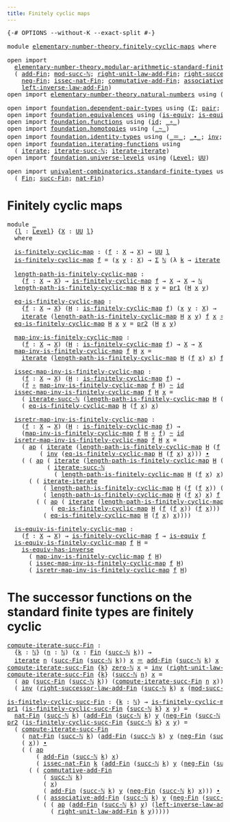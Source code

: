 ```yaml
---
title: Finitely cyclic maps
---
```


<pre class="Agda"><a id="46" class="Symbol">{-#</a> <a id="50" class="Keyword">OPTIONS</a> <a id="58" class="Pragma">--without-K</a> <a id="70" class="Pragma">--exact-split</a> <a id="84" class="Symbol">#-}</a>

<a id="89" class="Keyword">module</a> <a id="96" href="elementary-number-theory.finitely-cyclic-maps.html" class="Module">elementary-number-theory.finitely-cyclic-maps</a> <a id="142" class="Keyword">where</a>

<a id="149" class="Keyword">open</a> <a id="154" class="Keyword">import</a>
  <a id="163" href="elementary-number-theory.modular-arithmetic-standard-finite-types.html" class="Module">elementary-number-theory.modular-arithmetic-standard-finite-types</a> <a id="229" class="Keyword">using</a>
  <a id="237" class="Symbol">(</a> <a id="239" href="elementary-number-theory.modular-arithmetic-standard-finite-types.html#6415" class="Function">add-Fin</a><a id="246" class="Symbol">;</a> <a id="248" href="elementary-number-theory.modular-arithmetic-standard-finite-types.html#2844" class="Function">mod-succ-ℕ</a><a id="258" class="Symbol">;</a> <a id="260" href="elementary-number-theory.modular-arithmetic-standard-finite-types.html#11816" class="Function">right-unit-law-add-Fin</a><a id="282" class="Symbol">;</a> <a id="284" href="elementary-number-theory.modular-arithmetic-standard-finite-types.html#14507" class="Function">right-successor-law-add-Fin</a><a id="311" class="Symbol">;</a>
    <a id="317" href="elementary-number-theory.modular-arithmetic-standard-finite-types.html#8427" class="Function">neg-Fin</a><a id="324" class="Symbol">;</a> <a id="326" href="elementary-number-theory.modular-arithmetic-standard-finite-types.html#5627" class="Function">issec-nat-Fin</a><a id="339" class="Symbol">;</a> <a id="341" href="elementary-number-theory.modular-arithmetic-standard-finite-types.html#9761" class="Function">commutative-add-Fin</a><a id="360" class="Symbol">;</a> <a id="362" href="elementary-number-theory.modular-arithmetic-standard-finite-types.html#9971" class="Function">associative-add-Fin</a><a id="381" class="Symbol">;</a>
    <a id="387" href="elementary-number-theory.modular-arithmetic-standard-finite-types.html#12586" class="Function">left-inverse-law-add-Fin</a><a id="411" class="Symbol">)</a>
<a id="413" class="Keyword">open</a> <a id="418" class="Keyword">import</a> <a id="425" href="elementary-number-theory.natural-numbers.html" class="Module">elementary-number-theory.natural-numbers</a> <a id="466" class="Keyword">using</a> <a id="472" class="Symbol">(</a><a id="473" href="elementary-number-theory.natural-numbers.html#1530" class="Datatype">ℕ</a><a id="474" class="Symbol">;</a> <a id="476" href="elementary-number-theory.natural-numbers.html#1551" class="InductiveConstructor">zero-ℕ</a><a id="482" class="Symbol">;</a> <a id="484" href="elementary-number-theory.natural-numbers.html#1564" class="InductiveConstructor">succ-ℕ</a><a id="490" class="Symbol">)</a>

<a id="493" class="Keyword">open</a> <a id="498" class="Keyword">import</a> <a id="505" href="foundation.dependent-pair-types.html" class="Module">foundation.dependent-pair-types</a> <a id="537" class="Keyword">using</a> <a id="543" class="Symbol">(</a><a id="544" href="foundation-core.dependent-pair-types.html#515" class="Record">Σ</a><a id="545" class="Symbol">;</a> <a id="547" href="foundation-core.dependent-pair-types.html#588" class="InductiveConstructor">pair</a><a id="551" class="Symbol">;</a> <a id="553" href="foundation-core.dependent-pair-types.html#605" class="Field">pr1</a><a id="556" class="Symbol">;</a> <a id="558" href="foundation-core.dependent-pair-types.html#617" class="Field">pr2</a><a id="561" class="Symbol">)</a>
<a id="563" class="Keyword">open</a> <a id="568" class="Keyword">import</a> <a id="575" href="foundation.equivalences.html" class="Module">foundation.equivalences</a> <a id="599" class="Keyword">using</a> <a id="605" class="Symbol">(</a><a id="606" href="foundation-core.equivalences.html#1556" class="Function">is-equiv</a><a id="614" class="Symbol">;</a> <a id="616" href="foundation-core.equivalences.html#3013" class="Function">is-equiv-has-inverse</a><a id="636" class="Symbol">)</a>
<a id="638" class="Keyword">open</a> <a id="643" class="Keyword">import</a> <a id="650" href="foundation.functions.html" class="Module">foundation.functions</a> <a id="671" class="Keyword">using</a> <a id="677" class="Symbol">(</a><a id="678" href="foundation-core.functions.html#322" class="Function">id</a><a id="680" class="Symbol">;</a> <a id="682" href="foundation-core.functions.html#420" class="Function Operator">_∘_</a><a id="685" class="Symbol">)</a>
<a id="687" class="Keyword">open</a> <a id="692" class="Keyword">import</a> <a id="699" href="foundation.homotopies.html" class="Module">foundation.homotopies</a> <a id="721" class="Keyword">using</a> <a id="727" class="Symbol">(</a><a id="728" href="foundation-core.homotopies.html#627" class="Function Operator">_~_</a><a id="731" class="Symbol">)</a>
<a id="733" class="Keyword">open</a> <a id="738" class="Keyword">import</a> <a id="745" href="foundation.identity-types.html" class="Module">foundation.identity-types</a> <a id="771" class="Keyword">using</a> <a id="777" class="Symbol">(</a><a id="778" href="foundation-core.identity-types.html#1865" class="Function Operator">_＝_</a><a id="781" class="Symbol">;</a> <a id="783" href="foundation-core.identity-types.html#2425" class="Function Operator">_∙_</a><a id="786" class="Symbol">;</a> <a id="788" href="foundation-core.identity-types.html#2729" class="Function">inv</a><a id="791" class="Symbol">;</a> <a id="793" href="foundation-core.identity-types.html#4003" class="Function">ap</a><a id="795" class="Symbol">)</a>
<a id="797" class="Keyword">open</a> <a id="802" class="Keyword">import</a> <a id="809" href="foundation.iterating-functions.html" class="Module">foundation.iterating-functions</a> <a id="840" class="Keyword">using</a>
  <a id="848" class="Symbol">(</a> <a id="850" href="foundation.iterating-functions.html#1798" class="Function">iterate</a><a id="857" class="Symbol">;</a> <a id="859" href="foundation.iterating-functions.html#2134" class="Function">iterate-succ-ℕ</a><a id="873" class="Symbol">;</a> <a id="875" href="foundation.iterating-functions.html#3582" class="Function">iterate-iterate</a><a id="890" class="Symbol">)</a>
<a id="892" class="Keyword">open</a> <a id="897" class="Keyword">import</a> <a id="904" href="foundation.universe-levels.html" class="Module">foundation.universe-levels</a> <a id="931" class="Keyword">using</a> <a id="937" class="Symbol">(</a><a id="938" href="Agda.Primitive.html#597" class="Postulate">Level</a><a id="943" class="Symbol">;</a> <a id="945" href="foundation-core.universe-levels.html#235" class="Primitive">UU</a><a id="947" class="Symbol">)</a>

<a id="950" class="Keyword">open</a> <a id="955" class="Keyword">import</a> <a id="962" href="univalent-combinatorics.standard-finite-types.html" class="Module">univalent-combinatorics.standard-finite-types</a> <a id="1008" class="Keyword">using</a>
  <a id="1016" class="Symbol">(</a> <a id="1018" href="univalent-combinatorics.standard-finite-types.html#2396" class="Function">Fin</a><a id="1021" class="Symbol">;</a> <a id="1023" href="univalent-combinatorics.standard-finite-types.html#7403" class="Function">succ-Fin</a><a id="1031" class="Symbol">;</a> <a id="1033" href="univalent-combinatorics.standard-finite-types.html#5342" class="Function">nat-Fin</a><a id="1040" class="Symbol">)</a>
</pre>
# Finitely cyclic maps

<pre class="Agda"><a id="1079" class="Keyword">module</a> <a id="1086" href="elementary-number-theory.finitely-cyclic-maps.html#1086" class="Module">_</a>
  <a id="1090" class="Symbol">{</a><a id="1091" href="elementary-number-theory.finitely-cyclic-maps.html#1091" class="Bound">l</a> <a id="1093" class="Symbol">:</a> <a id="1095" href="Agda.Primitive.html#597" class="Postulate">Level</a><a id="1100" class="Symbol">}</a> <a id="1102" class="Symbol">{</a><a id="1103" href="elementary-number-theory.finitely-cyclic-maps.html#1103" class="Bound">X</a> <a id="1105" class="Symbol">:</a> <a id="1107" href="foundation-core.universe-levels.html#235" class="Primitive">UU</a> <a id="1110" href="elementary-number-theory.finitely-cyclic-maps.html#1091" class="Bound">l</a><a id="1111" class="Symbol">}</a>
  <a id="1115" class="Keyword">where</a>

  <a id="1124" href="elementary-number-theory.finitely-cyclic-maps.html#1124" class="Function">is-finitely-cyclic-map</a> <a id="1147" class="Symbol">:</a> <a id="1149" class="Symbol">(</a><a id="1150" href="elementary-number-theory.finitely-cyclic-maps.html#1150" class="Bound">f</a> <a id="1152" class="Symbol">:</a> <a id="1154" href="elementary-number-theory.finitely-cyclic-maps.html#1103" class="Bound">X</a> <a id="1156" class="Symbol">→</a> <a id="1158" href="elementary-number-theory.finitely-cyclic-maps.html#1103" class="Bound">X</a><a id="1159" class="Symbol">)</a> <a id="1161" class="Symbol">→</a> <a id="1163" href="foundation-core.universe-levels.html#235" class="Primitive">UU</a> <a id="1166" href="elementary-number-theory.finitely-cyclic-maps.html#1091" class="Bound">l</a>
  <a id="1170" href="elementary-number-theory.finitely-cyclic-maps.html#1124" class="Function">is-finitely-cyclic-map</a> <a id="1193" href="elementary-number-theory.finitely-cyclic-maps.html#1193" class="Bound">f</a> <a id="1195" class="Symbol">=</a> <a id="1197" class="Symbol">(</a><a id="1198" href="elementary-number-theory.finitely-cyclic-maps.html#1198" class="Bound">x</a> <a id="1200" href="elementary-number-theory.finitely-cyclic-maps.html#1200" class="Bound">y</a> <a id="1202" class="Symbol">:</a> <a id="1204" href="elementary-number-theory.finitely-cyclic-maps.html#1103" class="Bound">X</a><a id="1205" class="Symbol">)</a> <a id="1207" class="Symbol">→</a> <a id="1209" href="foundation-core.dependent-pair-types.html#515" class="Record">Σ</a> <a id="1211" href="elementary-number-theory.natural-numbers.html#1530" class="Datatype">ℕ</a> <a id="1213" class="Symbol">(λ</a> <a id="1216" href="elementary-number-theory.finitely-cyclic-maps.html#1216" class="Bound">k</a> <a id="1218" class="Symbol">→</a> <a id="1220" href="foundation.iterating-functions.html#1798" class="Function">iterate</a> <a id="1228" href="elementary-number-theory.finitely-cyclic-maps.html#1216" class="Bound">k</a> <a id="1230" href="elementary-number-theory.finitely-cyclic-maps.html#1193" class="Bound">f</a> <a id="1232" href="elementary-number-theory.finitely-cyclic-maps.html#1198" class="Bound">x</a> <a id="1234" href="foundation-core.identity-types.html#1865" class="Function Operator">＝</a> <a id="1236" href="elementary-number-theory.finitely-cyclic-maps.html#1200" class="Bound">y</a><a id="1237" class="Symbol">)</a>

  <a id="1242" href="elementary-number-theory.finitely-cyclic-maps.html#1242" class="Function">length-path-is-finitely-cyclic-map</a> <a id="1277" class="Symbol">:</a>
    <a id="1283" class="Symbol">{</a><a id="1284" href="elementary-number-theory.finitely-cyclic-maps.html#1284" class="Bound">f</a> <a id="1286" class="Symbol">:</a> <a id="1288" href="elementary-number-theory.finitely-cyclic-maps.html#1103" class="Bound">X</a> <a id="1290" class="Symbol">→</a> <a id="1292" href="elementary-number-theory.finitely-cyclic-maps.html#1103" class="Bound">X</a><a id="1293" class="Symbol">}</a> <a id="1295" class="Symbol">→</a> <a id="1297" href="elementary-number-theory.finitely-cyclic-maps.html#1124" class="Function">is-finitely-cyclic-map</a> <a id="1320" href="elementary-number-theory.finitely-cyclic-maps.html#1284" class="Bound">f</a> <a id="1322" class="Symbol">→</a> <a id="1324" href="elementary-number-theory.finitely-cyclic-maps.html#1103" class="Bound">X</a> <a id="1326" class="Symbol">→</a> <a id="1328" href="elementary-number-theory.finitely-cyclic-maps.html#1103" class="Bound">X</a> <a id="1330" class="Symbol">→</a> <a id="1332" href="elementary-number-theory.natural-numbers.html#1530" class="Datatype">ℕ</a>
  <a id="1336" href="elementary-number-theory.finitely-cyclic-maps.html#1242" class="Function">length-path-is-finitely-cyclic-map</a> <a id="1371" href="elementary-number-theory.finitely-cyclic-maps.html#1371" class="Bound">H</a> <a id="1373" href="elementary-number-theory.finitely-cyclic-maps.html#1373" class="Bound">x</a> <a id="1375" href="elementary-number-theory.finitely-cyclic-maps.html#1375" class="Bound">y</a> <a id="1377" class="Symbol">=</a> <a id="1379" href="foundation-core.dependent-pair-types.html#605" class="Field">pr1</a> <a id="1383" class="Symbol">(</a><a id="1384" href="elementary-number-theory.finitely-cyclic-maps.html#1371" class="Bound">H</a> <a id="1386" href="elementary-number-theory.finitely-cyclic-maps.html#1373" class="Bound">x</a> <a id="1388" href="elementary-number-theory.finitely-cyclic-maps.html#1375" class="Bound">y</a><a id="1389" class="Symbol">)</a>

  <a id="1394" href="elementary-number-theory.finitely-cyclic-maps.html#1394" class="Function">eq-is-finitely-cyclic-map</a> <a id="1420" class="Symbol">:</a>
    <a id="1426" class="Symbol">{</a><a id="1427" href="elementary-number-theory.finitely-cyclic-maps.html#1427" class="Bound">f</a> <a id="1429" class="Symbol">:</a> <a id="1431" href="elementary-number-theory.finitely-cyclic-maps.html#1103" class="Bound">X</a> <a id="1433" class="Symbol">→</a> <a id="1435" href="elementary-number-theory.finitely-cyclic-maps.html#1103" class="Bound">X</a><a id="1436" class="Symbol">}</a> <a id="1438" class="Symbol">(</a><a id="1439" href="elementary-number-theory.finitely-cyclic-maps.html#1439" class="Bound">H</a> <a id="1441" class="Symbol">:</a> <a id="1443" href="elementary-number-theory.finitely-cyclic-maps.html#1124" class="Function">is-finitely-cyclic-map</a> <a id="1466" href="elementary-number-theory.finitely-cyclic-maps.html#1427" class="Bound">f</a><a id="1467" class="Symbol">)</a> <a id="1469" class="Symbol">(</a><a id="1470" href="elementary-number-theory.finitely-cyclic-maps.html#1470" class="Bound">x</a> <a id="1472" href="elementary-number-theory.finitely-cyclic-maps.html#1472" class="Bound">y</a> <a id="1474" class="Symbol">:</a> <a id="1476" href="elementary-number-theory.finitely-cyclic-maps.html#1103" class="Bound">X</a><a id="1477" class="Symbol">)</a> <a id="1479" class="Symbol">→</a>
    <a id="1485" href="foundation.iterating-functions.html#1798" class="Function">iterate</a> <a id="1493" class="Symbol">(</a><a id="1494" href="elementary-number-theory.finitely-cyclic-maps.html#1242" class="Function">length-path-is-finitely-cyclic-map</a> <a id="1529" href="elementary-number-theory.finitely-cyclic-maps.html#1439" class="Bound">H</a> <a id="1531" href="elementary-number-theory.finitely-cyclic-maps.html#1470" class="Bound">x</a> <a id="1533" href="elementary-number-theory.finitely-cyclic-maps.html#1472" class="Bound">y</a><a id="1534" class="Symbol">)</a> <a id="1536" href="elementary-number-theory.finitely-cyclic-maps.html#1427" class="Bound">f</a> <a id="1538" href="elementary-number-theory.finitely-cyclic-maps.html#1470" class="Bound">x</a> <a id="1540" href="foundation-core.identity-types.html#1865" class="Function Operator">＝</a> <a id="1542" href="elementary-number-theory.finitely-cyclic-maps.html#1472" class="Bound">y</a>
  <a id="1546" href="elementary-number-theory.finitely-cyclic-maps.html#1394" class="Function">eq-is-finitely-cyclic-map</a> <a id="1572" href="elementary-number-theory.finitely-cyclic-maps.html#1572" class="Bound">H</a> <a id="1574" href="elementary-number-theory.finitely-cyclic-maps.html#1574" class="Bound">x</a> <a id="1576" href="elementary-number-theory.finitely-cyclic-maps.html#1576" class="Bound">y</a> <a id="1578" class="Symbol">=</a> <a id="1580" href="foundation-core.dependent-pair-types.html#617" class="Field">pr2</a> <a id="1584" class="Symbol">(</a><a id="1585" href="elementary-number-theory.finitely-cyclic-maps.html#1572" class="Bound">H</a> <a id="1587" href="elementary-number-theory.finitely-cyclic-maps.html#1574" class="Bound">x</a> <a id="1589" href="elementary-number-theory.finitely-cyclic-maps.html#1576" class="Bound">y</a><a id="1590" class="Symbol">)</a>

  <a id="1595" href="elementary-number-theory.finitely-cyclic-maps.html#1595" class="Function">map-inv-is-finitely-cyclic-map</a> <a id="1626" class="Symbol">:</a>
    <a id="1632" class="Symbol">(</a><a id="1633" href="elementary-number-theory.finitely-cyclic-maps.html#1633" class="Bound">f</a> <a id="1635" class="Symbol">:</a> <a id="1637" href="elementary-number-theory.finitely-cyclic-maps.html#1103" class="Bound">X</a> <a id="1639" class="Symbol">→</a> <a id="1641" href="elementary-number-theory.finitely-cyclic-maps.html#1103" class="Bound">X</a><a id="1642" class="Symbol">)</a> <a id="1644" class="Symbol">(</a><a id="1645" href="elementary-number-theory.finitely-cyclic-maps.html#1645" class="Bound">H</a> <a id="1647" class="Symbol">:</a> <a id="1649" href="elementary-number-theory.finitely-cyclic-maps.html#1124" class="Function">is-finitely-cyclic-map</a> <a id="1672" href="elementary-number-theory.finitely-cyclic-maps.html#1633" class="Bound">f</a><a id="1673" class="Symbol">)</a> <a id="1675" class="Symbol">→</a> <a id="1677" href="elementary-number-theory.finitely-cyclic-maps.html#1103" class="Bound">X</a> <a id="1679" class="Symbol">→</a> <a id="1681" href="elementary-number-theory.finitely-cyclic-maps.html#1103" class="Bound">X</a>
  <a id="1685" href="elementary-number-theory.finitely-cyclic-maps.html#1595" class="Function">map-inv-is-finitely-cyclic-map</a> <a id="1716" href="elementary-number-theory.finitely-cyclic-maps.html#1716" class="Bound">f</a> <a id="1718" href="elementary-number-theory.finitely-cyclic-maps.html#1718" class="Bound">H</a> <a id="1720" href="elementary-number-theory.finitely-cyclic-maps.html#1720" class="Bound">x</a> <a id="1722" class="Symbol">=</a>
    <a id="1728" href="foundation.iterating-functions.html#1798" class="Function">iterate</a> <a id="1736" class="Symbol">(</a><a id="1737" href="elementary-number-theory.finitely-cyclic-maps.html#1242" class="Function">length-path-is-finitely-cyclic-map</a> <a id="1772" href="elementary-number-theory.finitely-cyclic-maps.html#1718" class="Bound">H</a> <a id="1774" class="Symbol">(</a><a id="1775" href="elementary-number-theory.finitely-cyclic-maps.html#1716" class="Bound">f</a> <a id="1777" href="elementary-number-theory.finitely-cyclic-maps.html#1720" class="Bound">x</a><a id="1778" class="Symbol">)</a> <a id="1780" href="elementary-number-theory.finitely-cyclic-maps.html#1720" class="Bound">x</a><a id="1781" class="Symbol">)</a> <a id="1783" href="elementary-number-theory.finitely-cyclic-maps.html#1716" class="Bound">f</a> <a id="1785" href="elementary-number-theory.finitely-cyclic-maps.html#1720" class="Bound">x</a>

  <a id="1790" href="elementary-number-theory.finitely-cyclic-maps.html#1790" class="Function">issec-map-inv-is-finitely-cyclic-map</a> <a id="1827" class="Symbol">:</a>
    <a id="1833" class="Symbol">(</a><a id="1834" href="elementary-number-theory.finitely-cyclic-maps.html#1834" class="Bound">f</a> <a id="1836" class="Symbol">:</a> <a id="1838" href="elementary-number-theory.finitely-cyclic-maps.html#1103" class="Bound">X</a> <a id="1840" class="Symbol">→</a> <a id="1842" href="elementary-number-theory.finitely-cyclic-maps.html#1103" class="Bound">X</a><a id="1843" class="Symbol">)</a> <a id="1845" class="Symbol">(</a><a id="1846" href="elementary-number-theory.finitely-cyclic-maps.html#1846" class="Bound">H</a> <a id="1848" class="Symbol">:</a> <a id="1850" href="elementary-number-theory.finitely-cyclic-maps.html#1124" class="Function">is-finitely-cyclic-map</a> <a id="1873" href="elementary-number-theory.finitely-cyclic-maps.html#1834" class="Bound">f</a><a id="1874" class="Symbol">)</a> <a id="1876" class="Symbol">→</a>
    <a id="1882" class="Symbol">(</a><a id="1883" href="elementary-number-theory.finitely-cyclic-maps.html#1834" class="Bound">f</a> <a id="1885" href="foundation-core.functions.html#420" class="Function Operator">∘</a> <a id="1887" href="elementary-number-theory.finitely-cyclic-maps.html#1595" class="Function">map-inv-is-finitely-cyclic-map</a> <a id="1918" href="elementary-number-theory.finitely-cyclic-maps.html#1834" class="Bound">f</a> <a id="1920" href="elementary-number-theory.finitely-cyclic-maps.html#1846" class="Bound">H</a><a id="1921" class="Symbol">)</a> <a id="1923" href="foundation-core.homotopies.html#627" class="Function Operator">~</a> <a id="1925" href="foundation-core.functions.html#322" class="Function">id</a>
  <a id="1930" href="elementary-number-theory.finitely-cyclic-maps.html#1790" class="Function">issec-map-inv-is-finitely-cyclic-map</a> <a id="1967" href="elementary-number-theory.finitely-cyclic-maps.html#1967" class="Bound">f</a> <a id="1969" href="elementary-number-theory.finitely-cyclic-maps.html#1969" class="Bound">H</a> <a id="1971" href="elementary-number-theory.finitely-cyclic-maps.html#1971" class="Bound">x</a> <a id="1973" class="Symbol">=</a>
    <a id="1979" class="Symbol">(</a> <a id="1981" href="foundation.iterating-functions.html#2134" class="Function">iterate-succ-ℕ</a> <a id="1996" class="Symbol">(</a><a id="1997" href="elementary-number-theory.finitely-cyclic-maps.html#1242" class="Function">length-path-is-finitely-cyclic-map</a> <a id="2032" href="elementary-number-theory.finitely-cyclic-maps.html#1969" class="Bound">H</a> <a id="2034" class="Symbol">(</a><a id="2035" href="elementary-number-theory.finitely-cyclic-maps.html#1967" class="Bound">f</a> <a id="2037" href="elementary-number-theory.finitely-cyclic-maps.html#1971" class="Bound">x</a><a id="2038" class="Symbol">)</a> <a id="2040" href="elementary-number-theory.finitely-cyclic-maps.html#1971" class="Bound">x</a><a id="2041" class="Symbol">)</a> <a id="2043" href="elementary-number-theory.finitely-cyclic-maps.html#1967" class="Bound">f</a> <a id="2045" href="elementary-number-theory.finitely-cyclic-maps.html#1971" class="Bound">x</a><a id="2046" class="Symbol">)</a> <a id="2048" href="foundation-core.identity-types.html#2425" class="Function Operator">∙</a>
    <a id="2054" class="Symbol">(</a> <a id="2056" href="elementary-number-theory.finitely-cyclic-maps.html#1394" class="Function">eq-is-finitely-cyclic-map</a> <a id="2082" href="elementary-number-theory.finitely-cyclic-maps.html#1969" class="Bound">H</a> <a id="2084" class="Symbol">(</a><a id="2085" href="elementary-number-theory.finitely-cyclic-maps.html#1967" class="Bound">f</a> <a id="2087" href="elementary-number-theory.finitely-cyclic-maps.html#1971" class="Bound">x</a><a id="2088" class="Symbol">)</a> <a id="2090" href="elementary-number-theory.finitely-cyclic-maps.html#1971" class="Bound">x</a><a id="2091" class="Symbol">)</a>

  <a id="2096" href="elementary-number-theory.finitely-cyclic-maps.html#2096" class="Function">isretr-map-inv-is-finitely-cyclic-map</a> <a id="2134" class="Symbol">:</a>
    <a id="2140" class="Symbol">(</a><a id="2141" href="elementary-number-theory.finitely-cyclic-maps.html#2141" class="Bound">f</a> <a id="2143" class="Symbol">:</a> <a id="2145" href="elementary-number-theory.finitely-cyclic-maps.html#1103" class="Bound">X</a> <a id="2147" class="Symbol">→</a> <a id="2149" href="elementary-number-theory.finitely-cyclic-maps.html#1103" class="Bound">X</a><a id="2150" class="Symbol">)</a> <a id="2152" class="Symbol">(</a><a id="2153" href="elementary-number-theory.finitely-cyclic-maps.html#2153" class="Bound">H</a> <a id="2155" class="Symbol">:</a> <a id="2157" href="elementary-number-theory.finitely-cyclic-maps.html#1124" class="Function">is-finitely-cyclic-map</a> <a id="2180" href="elementary-number-theory.finitely-cyclic-maps.html#2141" class="Bound">f</a><a id="2181" class="Symbol">)</a> <a id="2183" class="Symbol">→</a>
    <a id="2189" class="Symbol">(</a><a id="2190" href="elementary-number-theory.finitely-cyclic-maps.html#1595" class="Function">map-inv-is-finitely-cyclic-map</a> <a id="2221" href="elementary-number-theory.finitely-cyclic-maps.html#2141" class="Bound">f</a> <a id="2223" href="elementary-number-theory.finitely-cyclic-maps.html#2153" class="Bound">H</a> <a id="2225" href="foundation-core.functions.html#420" class="Function Operator">∘</a> <a id="2227" href="elementary-number-theory.finitely-cyclic-maps.html#2141" class="Bound">f</a><a id="2228" class="Symbol">)</a> <a id="2230" href="foundation-core.homotopies.html#627" class="Function Operator">~</a> <a id="2232" href="foundation-core.functions.html#322" class="Function">id</a>
  <a id="2237" href="elementary-number-theory.finitely-cyclic-maps.html#2096" class="Function">isretr-map-inv-is-finitely-cyclic-map</a> <a id="2275" href="elementary-number-theory.finitely-cyclic-maps.html#2275" class="Bound">f</a> <a id="2277" href="elementary-number-theory.finitely-cyclic-maps.html#2277" class="Bound">H</a> <a id="2279" href="elementary-number-theory.finitely-cyclic-maps.html#2279" class="Bound">x</a> <a id="2281" class="Symbol">=</a>
    <a id="2287" class="Symbol">(</a> <a id="2289" href="foundation-core.identity-types.html#4003" class="Function">ap</a> <a id="2292" class="Symbol">(</a> <a id="2294" href="foundation.iterating-functions.html#1798" class="Function">iterate</a> <a id="2302" class="Symbol">(</a><a id="2303" href="elementary-number-theory.finitely-cyclic-maps.html#1242" class="Function">length-path-is-finitely-cyclic-map</a> <a id="2338" href="elementary-number-theory.finitely-cyclic-maps.html#2277" class="Bound">H</a> <a id="2340" class="Symbol">(</a><a id="2341" href="elementary-number-theory.finitely-cyclic-maps.html#2275" class="Bound">f</a> <a id="2343" class="Symbol">(</a><a id="2344" href="elementary-number-theory.finitely-cyclic-maps.html#2275" class="Bound">f</a> <a id="2346" href="elementary-number-theory.finitely-cyclic-maps.html#2279" class="Bound">x</a><a id="2347" class="Symbol">))</a> <a id="2350" class="Symbol">(</a><a id="2351" href="elementary-number-theory.finitely-cyclic-maps.html#2275" class="Bound">f</a> <a id="2353" href="elementary-number-theory.finitely-cyclic-maps.html#2279" class="Bound">x</a><a id="2354" class="Symbol">))</a> <a id="2357" href="elementary-number-theory.finitely-cyclic-maps.html#2275" class="Bound">f</a> <a id="2359" href="foundation-core.functions.html#420" class="Function Operator">∘</a> <a id="2361" href="elementary-number-theory.finitely-cyclic-maps.html#2275" class="Bound">f</a><a id="2362" class="Symbol">)</a>
         <a id="2373" class="Symbol">(</a> <a id="2375" href="foundation-core.identity-types.html#2729" class="Function">inv</a> <a id="2379" class="Symbol">(</a><a id="2380" href="elementary-number-theory.finitely-cyclic-maps.html#1394" class="Function">eq-is-finitely-cyclic-map</a> <a id="2406" href="elementary-number-theory.finitely-cyclic-maps.html#2277" class="Bound">H</a> <a id="2408" class="Symbol">(</a><a id="2409" href="elementary-number-theory.finitely-cyclic-maps.html#2275" class="Bound">f</a> <a id="2411" href="elementary-number-theory.finitely-cyclic-maps.html#2279" class="Bound">x</a><a id="2412" class="Symbol">)</a> <a id="2414" href="elementary-number-theory.finitely-cyclic-maps.html#2279" class="Bound">x</a><a id="2415" class="Symbol">)))</a> <a id="2419" href="foundation-core.identity-types.html#2425" class="Function Operator">∙</a>
    <a id="2425" class="Symbol">(</a> <a id="2427" class="Symbol">(</a> <a id="2429" href="foundation-core.identity-types.html#4003" class="Function">ap</a> <a id="2432" class="Symbol">(</a> <a id="2434" href="foundation.iterating-functions.html#1798" class="Function">iterate</a> <a id="2442" class="Symbol">(</a><a id="2443" href="elementary-number-theory.finitely-cyclic-maps.html#1242" class="Function">length-path-is-finitely-cyclic-map</a> <a id="2478" href="elementary-number-theory.finitely-cyclic-maps.html#2277" class="Bound">H</a> <a id="2480" class="Symbol">(</a><a id="2481" href="elementary-number-theory.finitely-cyclic-maps.html#2275" class="Bound">f</a> <a id="2483" class="Symbol">(</a><a id="2484" href="elementary-number-theory.finitely-cyclic-maps.html#2275" class="Bound">f</a> <a id="2486" href="elementary-number-theory.finitely-cyclic-maps.html#2279" class="Bound">x</a><a id="2487" class="Symbol">))</a> <a id="2490" class="Symbol">(</a><a id="2491" href="elementary-number-theory.finitely-cyclic-maps.html#2275" class="Bound">f</a> <a id="2493" href="elementary-number-theory.finitely-cyclic-maps.html#2279" class="Bound">x</a><a id="2494" class="Symbol">))</a> <a id="2497" href="elementary-number-theory.finitely-cyclic-maps.html#2275" class="Bound">f</a><a id="2498" class="Symbol">)</a>
           <a id="2511" class="Symbol">(</a> <a id="2513" href="foundation.iterating-functions.html#2134" class="Function">iterate-succ-ℕ</a>
             <a id="2541" class="Symbol">(</a> <a id="2543" href="elementary-number-theory.finitely-cyclic-maps.html#1242" class="Function">length-path-is-finitely-cyclic-map</a> <a id="2578" href="elementary-number-theory.finitely-cyclic-maps.html#2277" class="Bound">H</a> <a id="2580" class="Symbol">(</a><a id="2581" href="elementary-number-theory.finitely-cyclic-maps.html#2275" class="Bound">f</a> <a id="2583" href="elementary-number-theory.finitely-cyclic-maps.html#2279" class="Bound">x</a><a id="2584" class="Symbol">)</a> <a id="2586" href="elementary-number-theory.finitely-cyclic-maps.html#2279" class="Bound">x</a><a id="2587" class="Symbol">)</a> <a id="2589" href="elementary-number-theory.finitely-cyclic-maps.html#2275" class="Bound">f</a> <a id="2591" class="Symbol">(</a><a id="2592" href="elementary-number-theory.finitely-cyclic-maps.html#2275" class="Bound">f</a> <a id="2594" href="elementary-number-theory.finitely-cyclic-maps.html#2279" class="Bound">x</a><a id="2595" class="Symbol">)))</a> <a id="2599" href="foundation-core.identity-types.html#2425" class="Function Operator">∙</a>
      <a id="2607" class="Symbol">(</a> <a id="2609" class="Symbol">(</a> <a id="2611" href="foundation.iterating-functions.html#3582" class="Function">iterate-iterate</a>
          <a id="2637" class="Symbol">(</a> <a id="2639" href="elementary-number-theory.finitely-cyclic-maps.html#1242" class="Function">length-path-is-finitely-cyclic-map</a> <a id="2674" href="elementary-number-theory.finitely-cyclic-maps.html#2277" class="Bound">H</a> <a id="2676" class="Symbol">(</a><a id="2677" href="elementary-number-theory.finitely-cyclic-maps.html#2275" class="Bound">f</a> <a id="2679" class="Symbol">(</a><a id="2680" href="elementary-number-theory.finitely-cyclic-maps.html#2275" class="Bound">f</a> <a id="2682" href="elementary-number-theory.finitely-cyclic-maps.html#2279" class="Bound">x</a><a id="2683" class="Symbol">))</a> <a id="2686" class="Symbol">(</a><a id="2687" href="elementary-number-theory.finitely-cyclic-maps.html#2275" class="Bound">f</a> <a id="2689" href="elementary-number-theory.finitely-cyclic-maps.html#2279" class="Bound">x</a><a id="2690" class="Symbol">))</a>
          <a id="2703" class="Symbol">(</a> <a id="2705" href="elementary-number-theory.finitely-cyclic-maps.html#1242" class="Function">length-path-is-finitely-cyclic-map</a> <a id="2740" href="elementary-number-theory.finitely-cyclic-maps.html#2277" class="Bound">H</a> <a id="2742" class="Symbol">(</a><a id="2743" href="elementary-number-theory.finitely-cyclic-maps.html#2275" class="Bound">f</a> <a id="2745" href="elementary-number-theory.finitely-cyclic-maps.html#2279" class="Bound">x</a><a id="2746" class="Symbol">)</a> <a id="2748" href="elementary-number-theory.finitely-cyclic-maps.html#2279" class="Bound">x</a><a id="2749" class="Symbol">)</a> <a id="2751" href="elementary-number-theory.finitely-cyclic-maps.html#2275" class="Bound">f</a> <a id="2753" class="Symbol">(</a><a id="2754" href="elementary-number-theory.finitely-cyclic-maps.html#2275" class="Bound">f</a> <a id="2756" class="Symbol">(</a><a id="2757" href="elementary-number-theory.finitely-cyclic-maps.html#2275" class="Bound">f</a> <a id="2759" href="elementary-number-theory.finitely-cyclic-maps.html#2279" class="Bound">x</a><a id="2760" class="Symbol">)))</a> <a id="2764" href="foundation-core.identity-types.html#2425" class="Function Operator">∙</a>
        <a id="2774" class="Symbol">(</a> <a id="2776" class="Symbol">(</a> <a id="2778" href="foundation-core.identity-types.html#4003" class="Function">ap</a> <a id="2781" class="Symbol">(</a> <a id="2783" href="foundation.iterating-functions.html#1798" class="Function">iterate</a> <a id="2791" class="Symbol">(</a><a id="2792" href="elementary-number-theory.finitely-cyclic-maps.html#1242" class="Function">length-path-is-finitely-cyclic-map</a> <a id="2827" href="elementary-number-theory.finitely-cyclic-maps.html#2277" class="Bound">H</a> <a id="2829" class="Symbol">(</a><a id="2830" href="elementary-number-theory.finitely-cyclic-maps.html#2275" class="Bound">f</a> <a id="2832" href="elementary-number-theory.finitely-cyclic-maps.html#2279" class="Bound">x</a><a id="2833" class="Symbol">)</a> <a id="2835" href="elementary-number-theory.finitely-cyclic-maps.html#2279" class="Bound">x</a><a id="2836" class="Symbol">)</a> <a id="2838" href="elementary-number-theory.finitely-cyclic-maps.html#2275" class="Bound">f</a><a id="2839" class="Symbol">)</a>
            <a id="2853" class="Symbol">(</a> <a id="2855" href="elementary-number-theory.finitely-cyclic-maps.html#1394" class="Function">eq-is-finitely-cyclic-map</a> <a id="2881" href="elementary-number-theory.finitely-cyclic-maps.html#2277" class="Bound">H</a> <a id="2883" class="Symbol">(</a><a id="2884" href="elementary-number-theory.finitely-cyclic-maps.html#2275" class="Bound">f</a> <a id="2886" class="Symbol">(</a><a id="2887" href="elementary-number-theory.finitely-cyclic-maps.html#2275" class="Bound">f</a> <a id="2889" href="elementary-number-theory.finitely-cyclic-maps.html#2279" class="Bound">x</a><a id="2890" class="Symbol">))</a> <a id="2893" class="Symbol">(</a><a id="2894" href="elementary-number-theory.finitely-cyclic-maps.html#2275" class="Bound">f</a> <a id="2896" href="elementary-number-theory.finitely-cyclic-maps.html#2279" class="Bound">x</a><a id="2897" class="Symbol">)))</a> <a id="2901" href="foundation-core.identity-types.html#2425" class="Function Operator">∙</a>
          <a id="2913" class="Symbol">(</a> <a id="2915" href="elementary-number-theory.finitely-cyclic-maps.html#1394" class="Function">eq-is-finitely-cyclic-map</a> <a id="2941" href="elementary-number-theory.finitely-cyclic-maps.html#2277" class="Bound">H</a> <a id="2943" class="Symbol">(</a><a id="2944" href="elementary-number-theory.finitely-cyclic-maps.html#2275" class="Bound">f</a> <a id="2946" href="elementary-number-theory.finitely-cyclic-maps.html#2279" class="Bound">x</a><a id="2947" class="Symbol">)</a> <a id="2949" href="elementary-number-theory.finitely-cyclic-maps.html#2279" class="Bound">x</a><a id="2950" class="Symbol">))))</a>

  <a id="2958" href="elementary-number-theory.finitely-cyclic-maps.html#2958" class="Function">is-equiv-is-finitely-cyclic-map</a> <a id="2990" class="Symbol">:</a>
    <a id="2996" class="Symbol">(</a><a id="2997" href="elementary-number-theory.finitely-cyclic-maps.html#2997" class="Bound">f</a> <a id="2999" class="Symbol">:</a> <a id="3001" href="elementary-number-theory.finitely-cyclic-maps.html#1103" class="Bound">X</a> <a id="3003" class="Symbol">→</a> <a id="3005" href="elementary-number-theory.finitely-cyclic-maps.html#1103" class="Bound">X</a><a id="3006" class="Symbol">)</a> <a id="3008" class="Symbol">→</a> <a id="3010" href="elementary-number-theory.finitely-cyclic-maps.html#1124" class="Function">is-finitely-cyclic-map</a> <a id="3033" href="elementary-number-theory.finitely-cyclic-maps.html#2997" class="Bound">f</a> <a id="3035" class="Symbol">→</a> <a id="3037" href="foundation-core.equivalences.html#1556" class="Function">is-equiv</a> <a id="3046" href="elementary-number-theory.finitely-cyclic-maps.html#2997" class="Bound">f</a>
  <a id="3050" href="elementary-number-theory.finitely-cyclic-maps.html#2958" class="Function">is-equiv-is-finitely-cyclic-map</a> <a id="3082" href="elementary-number-theory.finitely-cyclic-maps.html#3082" class="Bound">f</a> <a id="3084" href="elementary-number-theory.finitely-cyclic-maps.html#3084" class="Bound">H</a> <a id="3086" class="Symbol">=</a>
    <a id="3092" href="foundation-core.equivalences.html#3013" class="Function">is-equiv-has-inverse</a>
      <a id="3119" class="Symbol">(</a> <a id="3121" href="elementary-number-theory.finitely-cyclic-maps.html#1595" class="Function">map-inv-is-finitely-cyclic-map</a> <a id="3152" href="elementary-number-theory.finitely-cyclic-maps.html#3082" class="Bound">f</a> <a id="3154" href="elementary-number-theory.finitely-cyclic-maps.html#3084" class="Bound">H</a><a id="3155" class="Symbol">)</a>
      <a id="3163" class="Symbol">(</a> <a id="3165" href="elementary-number-theory.finitely-cyclic-maps.html#1790" class="Function">issec-map-inv-is-finitely-cyclic-map</a> <a id="3202" href="elementary-number-theory.finitely-cyclic-maps.html#3082" class="Bound">f</a> <a id="3204" href="elementary-number-theory.finitely-cyclic-maps.html#3084" class="Bound">H</a><a id="3205" class="Symbol">)</a>
      <a id="3213" class="Symbol">(</a> <a id="3215" href="elementary-number-theory.finitely-cyclic-maps.html#2096" class="Function">isretr-map-inv-is-finitely-cyclic-map</a> <a id="3253" href="elementary-number-theory.finitely-cyclic-maps.html#3082" class="Bound">f</a> <a id="3255" href="elementary-number-theory.finitely-cyclic-maps.html#3084" class="Bound">H</a><a id="3256" class="Symbol">)</a>
</pre>
# The successor functions on the standard finite types are finitely cyclic

<pre class="Agda"><a id="compute-iterate-succ-Fin"></a><a id="3347" href="elementary-number-theory.finitely-cyclic-maps.html#3347" class="Function">compute-iterate-succ-Fin</a> <a id="3372" class="Symbol">:</a>
  <a id="3376" class="Symbol">{</a><a id="3377" href="elementary-number-theory.finitely-cyclic-maps.html#3377" class="Bound">k</a> <a id="3379" class="Symbol">:</a> <a id="3381" href="elementary-number-theory.natural-numbers.html#1530" class="Datatype">ℕ</a><a id="3382" class="Symbol">}</a> <a id="3384" class="Symbol">(</a><a id="3385" href="elementary-number-theory.finitely-cyclic-maps.html#3385" class="Bound">n</a> <a id="3387" class="Symbol">:</a> <a id="3389" href="elementary-number-theory.natural-numbers.html#1530" class="Datatype">ℕ</a><a id="3390" class="Symbol">)</a> <a id="3392" class="Symbol">(</a><a id="3393" href="elementary-number-theory.finitely-cyclic-maps.html#3393" class="Bound">x</a> <a id="3395" class="Symbol">:</a> <a id="3397" href="univalent-combinatorics.standard-finite-types.html#2396" class="Function">Fin</a> <a id="3401" class="Symbol">(</a><a id="3402" href="elementary-number-theory.natural-numbers.html#1564" class="InductiveConstructor">succ-ℕ</a> <a id="3409" href="elementary-number-theory.finitely-cyclic-maps.html#3377" class="Bound">k</a><a id="3410" class="Symbol">))</a> <a id="3413" class="Symbol">→</a>
  <a id="3417" href="foundation.iterating-functions.html#1798" class="Function">iterate</a> <a id="3425" href="elementary-number-theory.finitely-cyclic-maps.html#3385" class="Bound">n</a> <a id="3427" class="Symbol">(</a><a id="3428" href="univalent-combinatorics.standard-finite-types.html#7403" class="Function">succ-Fin</a> <a id="3437" class="Symbol">(</a><a id="3438" href="elementary-number-theory.natural-numbers.html#1564" class="InductiveConstructor">succ-ℕ</a> <a id="3445" href="elementary-number-theory.finitely-cyclic-maps.html#3377" class="Bound">k</a><a id="3446" class="Symbol">))</a> <a id="3449" href="elementary-number-theory.finitely-cyclic-maps.html#3393" class="Bound">x</a> <a id="3451" href="foundation-core.identity-types.html#1865" class="Function Operator">＝</a> <a id="3453" href="elementary-number-theory.modular-arithmetic-standard-finite-types.html#6415" class="Function">add-Fin</a> <a id="3461" class="Symbol">(</a><a id="3462" href="elementary-number-theory.natural-numbers.html#1564" class="InductiveConstructor">succ-ℕ</a> <a id="3469" href="elementary-number-theory.finitely-cyclic-maps.html#3377" class="Bound">k</a><a id="3470" class="Symbol">)</a> <a id="3472" href="elementary-number-theory.finitely-cyclic-maps.html#3393" class="Bound">x</a> <a id="3474" class="Symbol">(</a><a id="3475" href="elementary-number-theory.modular-arithmetic-standard-finite-types.html#2844" class="Function">mod-succ-ℕ</a> <a id="3486" href="elementary-number-theory.finitely-cyclic-maps.html#3377" class="Bound">k</a> <a id="3488" href="elementary-number-theory.finitely-cyclic-maps.html#3385" class="Bound">n</a><a id="3489" class="Symbol">)</a>
<a id="3491" href="elementary-number-theory.finitely-cyclic-maps.html#3347" class="Function">compute-iterate-succ-Fin</a> <a id="3516" class="Symbol">{</a><a id="3517" href="elementary-number-theory.finitely-cyclic-maps.html#3517" class="Bound">k</a><a id="3518" class="Symbol">}</a> <a id="3520" href="elementary-number-theory.natural-numbers.html#1551" class="InductiveConstructor">zero-ℕ</a> <a id="3527" href="elementary-number-theory.finitely-cyclic-maps.html#3527" class="Bound">x</a> <a id="3529" class="Symbol">=</a> <a id="3531" href="foundation-core.identity-types.html#2729" class="Function">inv</a> <a id="3535" class="Symbol">(</a><a id="3536" href="elementary-number-theory.modular-arithmetic-standard-finite-types.html#11816" class="Function">right-unit-law-add-Fin</a> <a id="3559" href="elementary-number-theory.finitely-cyclic-maps.html#3517" class="Bound">k</a> <a id="3561" href="elementary-number-theory.finitely-cyclic-maps.html#3527" class="Bound">x</a><a id="3562" class="Symbol">)</a>
<a id="3564" href="elementary-number-theory.finitely-cyclic-maps.html#3347" class="Function">compute-iterate-succ-Fin</a> <a id="3589" class="Symbol">{</a><a id="3590" href="elementary-number-theory.finitely-cyclic-maps.html#3590" class="Bound">k</a><a id="3591" class="Symbol">}</a> <a id="3593" class="Symbol">(</a><a id="3594" href="elementary-number-theory.natural-numbers.html#1564" class="InductiveConstructor">succ-ℕ</a> <a id="3601" href="elementary-number-theory.finitely-cyclic-maps.html#3601" class="Bound">n</a><a id="3602" class="Symbol">)</a> <a id="3604" href="elementary-number-theory.finitely-cyclic-maps.html#3604" class="Bound">x</a> <a id="3606" class="Symbol">=</a>
  <a id="3610" class="Symbol">(</a> <a id="3612" href="foundation-core.identity-types.html#4003" class="Function">ap</a> <a id="3615" class="Symbol">(</a><a id="3616" href="univalent-combinatorics.standard-finite-types.html#7403" class="Function">succ-Fin</a> <a id="3625" class="Symbol">(</a><a id="3626" href="elementary-number-theory.natural-numbers.html#1564" class="InductiveConstructor">succ-ℕ</a> <a id="3633" href="elementary-number-theory.finitely-cyclic-maps.html#3590" class="Bound">k</a><a id="3634" class="Symbol">))</a> <a id="3637" class="Symbol">(</a><a id="3638" href="elementary-number-theory.finitely-cyclic-maps.html#3347" class="Function">compute-iterate-succ-Fin</a> <a id="3663" href="elementary-number-theory.finitely-cyclic-maps.html#3601" class="Bound">n</a> <a id="3665" href="elementary-number-theory.finitely-cyclic-maps.html#3604" class="Bound">x</a><a id="3666" class="Symbol">))</a> <a id="3669" href="foundation-core.identity-types.html#2425" class="Function Operator">∙</a>
  <a id="3673" class="Symbol">(</a> <a id="3675" href="foundation-core.identity-types.html#2729" class="Function">inv</a> <a id="3679" class="Symbol">(</a><a id="3680" href="elementary-number-theory.modular-arithmetic-standard-finite-types.html#14507" class="Function">right-successor-law-add-Fin</a> <a id="3708" class="Symbol">(</a><a id="3709" href="elementary-number-theory.natural-numbers.html#1564" class="InductiveConstructor">succ-ℕ</a> <a id="3716" href="elementary-number-theory.finitely-cyclic-maps.html#3590" class="Bound">k</a><a id="3717" class="Symbol">)</a> <a id="3719" href="elementary-number-theory.finitely-cyclic-maps.html#3604" class="Bound">x</a> <a id="3721" class="Symbol">(</a><a id="3722" href="elementary-number-theory.modular-arithmetic-standard-finite-types.html#2844" class="Function">mod-succ-ℕ</a> <a id="3733" href="elementary-number-theory.finitely-cyclic-maps.html#3590" class="Bound">k</a> <a id="3735" href="elementary-number-theory.finitely-cyclic-maps.html#3601" class="Bound">n</a><a id="3736" class="Symbol">)))</a>

<a id="is-finitely-cyclic-succ-Fin"></a><a id="3741" href="elementary-number-theory.finitely-cyclic-maps.html#3741" class="Function">is-finitely-cyclic-succ-Fin</a> <a id="3769" class="Symbol">:</a> <a id="3771" class="Symbol">{</a><a id="3772" href="elementary-number-theory.finitely-cyclic-maps.html#3772" class="Bound">k</a> <a id="3774" class="Symbol">:</a> <a id="3776" href="elementary-number-theory.natural-numbers.html#1530" class="Datatype">ℕ</a><a id="3777" class="Symbol">}</a> <a id="3779" class="Symbol">→</a> <a id="3781" href="elementary-number-theory.finitely-cyclic-maps.html#1124" class="Function">is-finitely-cyclic-map</a> <a id="3804" class="Symbol">(</a><a id="3805" href="univalent-combinatorics.standard-finite-types.html#7403" class="Function">succ-Fin</a> <a id="3814" href="elementary-number-theory.finitely-cyclic-maps.html#3772" class="Bound">k</a><a id="3815" class="Symbol">)</a>
<a id="3817" href="foundation-core.dependent-pair-types.html#605" class="Field">pr1</a> <a id="3821" class="Symbol">(</a><a id="3822" href="elementary-number-theory.finitely-cyclic-maps.html#3741" class="Function">is-finitely-cyclic-succ-Fin</a> <a id="3850" class="Symbol">{</a><a id="3851" href="elementary-number-theory.natural-numbers.html#1564" class="InductiveConstructor">succ-ℕ</a> <a id="3858" href="elementary-number-theory.finitely-cyclic-maps.html#3858" class="Bound">k</a><a id="3859" class="Symbol">}</a> <a id="3861" href="elementary-number-theory.finitely-cyclic-maps.html#3861" class="Bound">x</a> <a id="3863" href="elementary-number-theory.finitely-cyclic-maps.html#3863" class="Bound">y</a><a id="3864" class="Symbol">)</a> <a id="3866" class="Symbol">=</a>
  <a id="3870" href="univalent-combinatorics.standard-finite-types.html#5342" class="Function">nat-Fin</a> <a id="3878" class="Symbol">(</a><a id="3879" href="elementary-number-theory.natural-numbers.html#1564" class="InductiveConstructor">succ-ℕ</a> <a id="3886" href="elementary-number-theory.finitely-cyclic-maps.html#3858" class="Bound">k</a><a id="3887" class="Symbol">)</a> <a id="3889" class="Symbol">(</a><a id="3890" href="elementary-number-theory.modular-arithmetic-standard-finite-types.html#6415" class="Function">add-Fin</a> <a id="3898" class="Symbol">(</a><a id="3899" href="elementary-number-theory.natural-numbers.html#1564" class="InductiveConstructor">succ-ℕ</a> <a id="3906" href="elementary-number-theory.finitely-cyclic-maps.html#3858" class="Bound">k</a><a id="3907" class="Symbol">)</a> <a id="3909" href="elementary-number-theory.finitely-cyclic-maps.html#3863" class="Bound">y</a> <a id="3911" class="Symbol">(</a><a id="3912" href="elementary-number-theory.modular-arithmetic-standard-finite-types.html#8427" class="Function">neg-Fin</a> <a id="3920" class="Symbol">(</a><a id="3921" href="elementary-number-theory.natural-numbers.html#1564" class="InductiveConstructor">succ-ℕ</a> <a id="3928" href="elementary-number-theory.finitely-cyclic-maps.html#3858" class="Bound">k</a><a id="3929" class="Symbol">)</a> <a id="3931" href="elementary-number-theory.finitely-cyclic-maps.html#3861" class="Bound">x</a><a id="3932" class="Symbol">))</a>
<a id="3935" href="foundation-core.dependent-pair-types.html#617" class="Field">pr2</a> <a id="3939" class="Symbol">(</a><a id="3940" href="elementary-number-theory.finitely-cyclic-maps.html#3741" class="Function">is-finitely-cyclic-succ-Fin</a> <a id="3968" class="Symbol">{</a><a id="3969" href="elementary-number-theory.natural-numbers.html#1564" class="InductiveConstructor">succ-ℕ</a> <a id="3976" href="elementary-number-theory.finitely-cyclic-maps.html#3976" class="Bound">k</a><a id="3977" class="Symbol">}</a> <a id="3979" href="elementary-number-theory.finitely-cyclic-maps.html#3979" class="Bound">x</a> <a id="3981" href="elementary-number-theory.finitely-cyclic-maps.html#3981" class="Bound">y</a><a id="3982" class="Symbol">)</a> <a id="3984" class="Symbol">=</a>
  <a id="3988" class="Symbol">(</a> <a id="3990" href="elementary-number-theory.finitely-cyclic-maps.html#3347" class="Function">compute-iterate-succ-Fin</a>
    <a id="4019" class="Symbol">(</a> <a id="4021" href="univalent-combinatorics.standard-finite-types.html#5342" class="Function">nat-Fin</a> <a id="4029" class="Symbol">(</a><a id="4030" href="elementary-number-theory.natural-numbers.html#1564" class="InductiveConstructor">succ-ℕ</a> <a id="4037" href="elementary-number-theory.finitely-cyclic-maps.html#3976" class="Bound">k</a><a id="4038" class="Symbol">)</a> <a id="4040" class="Symbol">(</a><a id="4041" href="elementary-number-theory.modular-arithmetic-standard-finite-types.html#6415" class="Function">add-Fin</a> <a id="4049" class="Symbol">(</a><a id="4050" href="elementary-number-theory.natural-numbers.html#1564" class="InductiveConstructor">succ-ℕ</a> <a id="4057" href="elementary-number-theory.finitely-cyclic-maps.html#3976" class="Bound">k</a><a id="4058" class="Symbol">)</a> <a id="4060" href="elementary-number-theory.finitely-cyclic-maps.html#3981" class="Bound">y</a> <a id="4062" class="Symbol">(</a><a id="4063" href="elementary-number-theory.modular-arithmetic-standard-finite-types.html#8427" class="Function">neg-Fin</a> <a id="4071" class="Symbol">(</a><a id="4072" href="elementary-number-theory.natural-numbers.html#1564" class="InductiveConstructor">succ-ℕ</a> <a id="4079" href="elementary-number-theory.finitely-cyclic-maps.html#3976" class="Bound">k</a><a id="4080" class="Symbol">)</a> <a id="4082" href="elementary-number-theory.finitely-cyclic-maps.html#3979" class="Bound">x</a><a id="4083" class="Symbol">)))</a>
    <a id="4091" class="Symbol">(</a> <a id="4093" href="elementary-number-theory.finitely-cyclic-maps.html#3979" class="Bound">x</a><a id="4094" class="Symbol">))</a> <a id="4097" href="foundation-core.identity-types.html#2425" class="Function Operator">∙</a>
    <a id="4103" class="Symbol">(</a> <a id="4105" class="Symbol">(</a> <a id="4107" href="foundation-core.identity-types.html#4003" class="Function">ap</a>
        <a id="4118" class="Symbol">(</a> <a id="4120" href="elementary-number-theory.modular-arithmetic-standard-finite-types.html#6415" class="Function">add-Fin</a> <a id="4128" class="Symbol">(</a><a id="4129" href="elementary-number-theory.natural-numbers.html#1564" class="InductiveConstructor">succ-ℕ</a> <a id="4136" href="elementary-number-theory.finitely-cyclic-maps.html#3976" class="Bound">k</a><a id="4137" class="Symbol">)</a> <a id="4139" href="elementary-number-theory.finitely-cyclic-maps.html#3979" class="Bound">x</a><a id="4140" class="Symbol">)</a>
        <a id="4150" class="Symbol">(</a> <a id="4152" href="elementary-number-theory.modular-arithmetic-standard-finite-types.html#5627" class="Function">issec-nat-Fin</a> <a id="4166" href="elementary-number-theory.finitely-cyclic-maps.html#3976" class="Bound">k</a> <a id="4168" class="Symbol">(</a><a id="4169" href="elementary-number-theory.modular-arithmetic-standard-finite-types.html#6415" class="Function">add-Fin</a> <a id="4177" class="Symbol">(</a><a id="4178" href="elementary-number-theory.natural-numbers.html#1564" class="InductiveConstructor">succ-ℕ</a> <a id="4185" href="elementary-number-theory.finitely-cyclic-maps.html#3976" class="Bound">k</a><a id="4186" class="Symbol">)</a> <a id="4188" href="elementary-number-theory.finitely-cyclic-maps.html#3981" class="Bound">y</a> <a id="4190" class="Symbol">(</a><a id="4191" href="elementary-number-theory.modular-arithmetic-standard-finite-types.html#8427" class="Function">neg-Fin</a> <a id="4199" class="Symbol">(</a><a id="4200" href="elementary-number-theory.natural-numbers.html#1564" class="InductiveConstructor">succ-ℕ</a> <a id="4207" href="elementary-number-theory.finitely-cyclic-maps.html#3976" class="Bound">k</a><a id="4208" class="Symbol">)</a> <a id="4210" href="elementary-number-theory.finitely-cyclic-maps.html#3979" class="Bound">x</a><a id="4211" class="Symbol">))))</a> <a id="4216" href="foundation-core.identity-types.html#2425" class="Function Operator">∙</a>
      <a id="4224" class="Symbol">(</a> <a id="4226" class="Symbol">(</a> <a id="4228" href="elementary-number-theory.modular-arithmetic-standard-finite-types.html#9761" class="Function">commutative-add-Fin</a>
          <a id="4258" class="Symbol">(</a> <a id="4260" href="elementary-number-theory.natural-numbers.html#1564" class="InductiveConstructor">succ-ℕ</a> <a id="4267" href="elementary-number-theory.finitely-cyclic-maps.html#3976" class="Bound">k</a><a id="4268" class="Symbol">)</a>
          <a id="4280" class="Symbol">(</a> <a id="4282" href="elementary-number-theory.finitely-cyclic-maps.html#3979" class="Bound">x</a><a id="4283" class="Symbol">)</a>
          <a id="4295" class="Symbol">(</a> <a id="4297" href="elementary-number-theory.modular-arithmetic-standard-finite-types.html#6415" class="Function">add-Fin</a> <a id="4305" class="Symbol">(</a><a id="4306" href="elementary-number-theory.natural-numbers.html#1564" class="InductiveConstructor">succ-ℕ</a> <a id="4313" href="elementary-number-theory.finitely-cyclic-maps.html#3976" class="Bound">k</a><a id="4314" class="Symbol">)</a> <a id="4316" href="elementary-number-theory.finitely-cyclic-maps.html#3981" class="Bound">y</a> <a id="4318" class="Symbol">(</a><a id="4319" href="elementary-number-theory.modular-arithmetic-standard-finite-types.html#8427" class="Function">neg-Fin</a> <a id="4327" class="Symbol">(</a><a id="4328" href="elementary-number-theory.natural-numbers.html#1564" class="InductiveConstructor">succ-ℕ</a> <a id="4335" href="elementary-number-theory.finitely-cyclic-maps.html#3976" class="Bound">k</a><a id="4336" class="Symbol">)</a> <a id="4338" href="elementary-number-theory.finitely-cyclic-maps.html#3979" class="Bound">x</a><a id="4339" class="Symbol">)))</a> <a id="4343" href="foundation-core.identity-types.html#2425" class="Function Operator">∙</a>
        <a id="4353" class="Symbol">(</a> <a id="4355" class="Symbol">(</a> <a id="4357" href="elementary-number-theory.modular-arithmetic-standard-finite-types.html#9971" class="Function">associative-add-Fin</a> <a id="4377" class="Symbol">(</a><a id="4378" href="elementary-number-theory.natural-numbers.html#1564" class="InductiveConstructor">succ-ℕ</a> <a id="4385" href="elementary-number-theory.finitely-cyclic-maps.html#3976" class="Bound">k</a><a id="4386" class="Symbol">)</a> <a id="4388" href="elementary-number-theory.finitely-cyclic-maps.html#3981" class="Bound">y</a> <a id="4390" class="Symbol">(</a><a id="4391" href="elementary-number-theory.modular-arithmetic-standard-finite-types.html#8427" class="Function">neg-Fin</a> <a id="4399" class="Symbol">(</a><a id="4400" href="elementary-number-theory.natural-numbers.html#1564" class="InductiveConstructor">succ-ℕ</a> <a id="4407" href="elementary-number-theory.finitely-cyclic-maps.html#3976" class="Bound">k</a><a id="4408" class="Symbol">)</a> <a id="4410" href="elementary-number-theory.finitely-cyclic-maps.html#3979" class="Bound">x</a><a id="4411" class="Symbol">)</a> <a id="4413" href="elementary-number-theory.finitely-cyclic-maps.html#3979" class="Bound">x</a><a id="4414" class="Symbol">)</a> <a id="4416" href="foundation-core.identity-types.html#2425" class="Function Operator">∙</a>
          <a id="4428" class="Symbol">(</a> <a id="4430" class="Symbol">(</a> <a id="4432" href="foundation-core.identity-types.html#4003" class="Function">ap</a> <a id="4435" class="Symbol">(</a><a id="4436" href="elementary-number-theory.modular-arithmetic-standard-finite-types.html#6415" class="Function">add-Fin</a> <a id="4444" class="Symbol">(</a><a id="4445" href="elementary-number-theory.natural-numbers.html#1564" class="InductiveConstructor">succ-ℕ</a> <a id="4452" href="elementary-number-theory.finitely-cyclic-maps.html#3976" class="Bound">k</a><a id="4453" class="Symbol">)</a> <a id="4455" href="elementary-number-theory.finitely-cyclic-maps.html#3981" class="Bound">y</a><a id="4456" class="Symbol">)</a> <a id="4458" class="Symbol">(</a><a id="4459" href="elementary-number-theory.modular-arithmetic-standard-finite-types.html#12586" class="Function">left-inverse-law-add-Fin</a> <a id="4484" href="elementary-number-theory.finitely-cyclic-maps.html#3976" class="Bound">k</a> <a id="4486" href="elementary-number-theory.finitely-cyclic-maps.html#3979" class="Bound">x</a><a id="4487" class="Symbol">))</a> <a id="4490" href="foundation-core.identity-types.html#2425" class="Function Operator">∙</a>
            <a id="4504" class="Symbol">(</a> <a id="4506" href="elementary-number-theory.modular-arithmetic-standard-finite-types.html#11816" class="Function">right-unit-law-add-Fin</a> <a id="4529" href="elementary-number-theory.finitely-cyclic-maps.html#3976" class="Bound">k</a> <a id="4531" href="elementary-number-theory.finitely-cyclic-maps.html#3981" class="Bound">y</a><a id="4532" class="Symbol">)))))</a>
</pre>